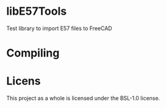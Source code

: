 # libE57Tools
Test library to import E57 files to FreeCAD

Compiling
===


Licens
===

This project as a whole is licensed under the BSL-1.0 license.

